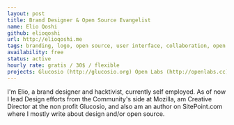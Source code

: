 ```yaml
---
layout: post
title: Brand Designer & Open Source Evangelist
name: Elio Qoshi
github: elioqoshi
url: http://elioqoshi.me
tags: branding, logo, open source, user interface, collaboration, open design
availability: free
status: active
hourly rate: gratis / 30$ / flexible
projects: Glucosio (http://glucosio.org) Open Labs (http://openlabs.cc)
---
```


I'm Elio, a brand designer and hacktivist, currently self employed. As of now I lead Design efforts from the Community's side at Mozilla, am Creative Director at the non profit Glucosio, and also am an author on SitePoint.com where I mostly write about design and/or open source.
